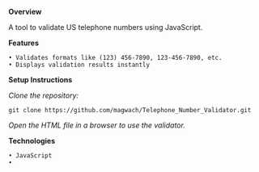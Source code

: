 **Overview**

A tool to validate US telephone numbers using JavaScript.

**Features**

    • Validates formats like (123) 456-7890, 123-456-7890, etc.
    • Displays validation results instantly

**Setup Instructions**

_Clone the repository:_

    git clone https://github.com/magwach/Telephone_Number_Validator.git  
    
_Open the HTML file in a browser to use the validator._

**Technologies**

    • JavaScript
    • 
